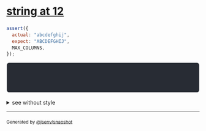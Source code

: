# [string at 12](../../max_columns.test.js#L50)

```js
assert({
  actual: "abcdefghij",
  expect: "ABCDEFGHIJ",
  MAX_COLUMNS,
});
```

![img](throw.svg)

<details>
  <summary>see without style</summary>

```console
AssertionError: actual and expect are different

actual: "a"…
expect: "A"…
```

</details>


---

<sub>
  Generated by <a href="https://github.com/jsenv/core/tree/main/packages/independent/snapshot">@jsenv/snapshot</a>
</sub>
